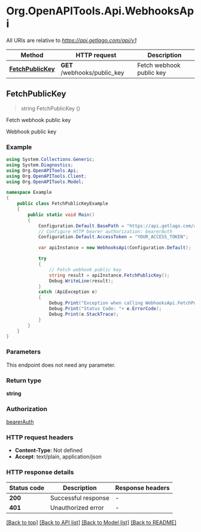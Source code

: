 # Org.OpenAPITools.Api.WebhooksApi

All URIs are relative to *https://api.getlago.com/api/v1*

Method | HTTP request | Description
------------- | ------------- | -------------
[**FetchPublicKey**](WebhooksApi.md#fetchpublickey) | **GET** /webhooks/public_key | Fetch webhook public key



## FetchPublicKey

> string FetchPublicKey ()

Fetch webhook public key

Webhook public key

### Example

```csharp
using System.Collections.Generic;
using System.Diagnostics;
using Org.OpenAPITools.Api;
using Org.OpenAPITools.Client;
using Org.OpenAPITools.Model;

namespace Example
{
    public class FetchPublicKeyExample
    {
        public static void Main()
        {
            Configuration.Default.BasePath = "https://api.getlago.com/api/v1";
            // Configure HTTP bearer authorization: bearerAuth
            Configuration.Default.AccessToken = "YOUR_ACCESS_TOKEN";

            var apiInstance = new WebhooksApi(Configuration.Default);

            try
            {
                // Fetch webhook public key
                string result = apiInstance.FetchPublicKey();
                Debug.WriteLine(result);
            }
            catch (ApiException e)
            {
                Debug.Print("Exception when calling WebhooksApi.FetchPublicKey: " + e.Message );
                Debug.Print("Status Code: "+ e.ErrorCode);
                Debug.Print(e.StackTrace);
            }
        }
    }
}
```

### Parameters

This endpoint does not need any parameter.

### Return type

**string**

### Authorization

[bearerAuth](../README.md#bearerAuth)

### HTTP request headers

- **Content-Type**: Not defined
- **Accept**: text/plain, application/json


### HTTP response details
| Status code | Description | Response headers |
|-------------|-------------|------------------|
| **200** | Successful response |  -  |
| **401** | Unauthorized error |  -  |

[[Back to top]](#)
[[Back to API list]](../README.md#documentation-for-api-endpoints)
[[Back to Model list]](../README.md#documentation-for-models)
[[Back to README]](../README.md)

